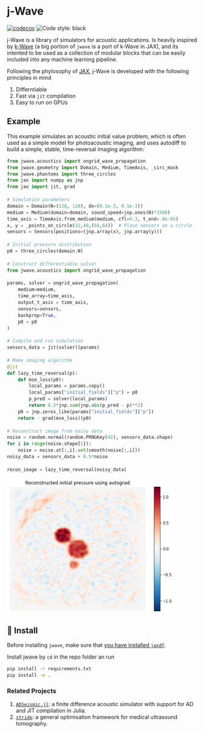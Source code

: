 # j-Wave

[![codecov](https://codecov.io/gh/astanziola/jwave/branch/main/graph/badge.svg?token=6J03OMVJS1)](https://codecov.io/gh/astanziola/jwave)
![Code style: black](https://img.shields.io/badge/code%20style-black-000000.svg)

j-Wave is a library of simulators for acoustic applications. Is heavily inspired by [k-Wave](http://www.k-wave.org/) (a big portion of `jwave` is a port of k-Wave in JAX), and its intented to be used as a collection of modular blocks that can be easily included into any machine learning pipeline.

Following the phylosophy of [JAX](https://jax.readthedocs.io/en/stable/), j-Wave is developed with the following principles in mind

1. Differntiable
2. Fast via `jit` compilation
3. Easy to run on GPUs


## Example

This example simulates an acoustic initial value problem, which is often used as a simple model for photoacoustic imaging, and uses autodiff to build a simple, stable, time-reversal imaging algorithm:

```python
from jwave.acoustics import ongrid_wave_propagation
from jwave.geometry import Domain, Medium, TimeAxis, _circ_mask
from jwave.phantoms import three_circles
from jax import numpy as jnp
from jax import jit, grad

# Simulation parameters
domain = Domain(N=(128, 128), dx=(0.1e-3, 0.1e-3))
medium = Medium(domain=domain, sound_speed=jnp.ones(N)*1500)
time_axis = TimeAxis.from_medium(medium, cfl=0.3, t_end=.8e-05)
x, y = _points_on_circle(32,40,(64,64))  # Place sensors on a circle
sensors = Sensors(positions=(jnp.array(x), jnp.array(y)))

# Initial pressure distribution
p0 = three_circles(domain.N)

# Construct differentiable solver
from jwave.acoustics import ongrid_wave_propagation

params, solver = ongrid_wave_propagation(
    medium=medium,
    time_array=time_axis,
    output_t_axis = time_axis,
    sensors=sensors,
    backprop=True,
    p0 = p0
)

# Compile and run simulation
sensors_data = jit(solver)(params) 

# Make imaging algorithm
@jit 
def lazy_time_reversal(p):
    def mse_loss(p0):
        local_params = params.copy()
        local_params["initial_fields"]["p"] = p0
        p_pred = solver(local_params)
        return 0.5*jnp.sum(jnp.abs(p_pred - p)**2)
    p0 = jnp.zeros_like(params["initial_fields"]["p"])
    return - grad(mse_loss)(p0)

# Reconstruct image from noisy data
noise = random.normal(random.PRNGKey(42), sensors_data.shape)
for i in range(noise.shape[1]):
    noise = noise.at[:,i].set(smooth(noise[:,i]))
noisy_data = sensors_data + 0.5*noise

recon_image = lazy_time_reversal(noisy_data)
```

![Reconstructed image using autograd](docs/assets/images/readme_example_reconimage.png)

## :floppy_disk: Install
Before installing `jwave`, make sure that [you have installed `jaxdf`](https://github.com/ucl-bug/jaxdf). 

Install jwave by `cd` in the repo folder an run
```bash
pip install -r requirements.txt
pip install -e .
```

### Related Projects

1. [`ADSeismic.jl`](https://github.com/kailaix/ADSeismic.jl): a finite difference acoustic simulator with support for AD and JIT compilation in Julia.
2. [`stride`](https://github.com/trustimaging/stride): a general optimisation framework for medical ultrasound tomography.
